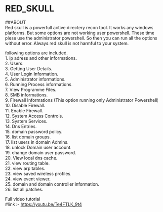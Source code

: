 # RED_SKULL

##ABOUT        
Red skull is a powerfull active directery recon tool.
It works any windows platforms.
But some options are not working user powershell. These time plese use the administrator powershell. So then you can run all the options without error. 
Always red skull is not harmful to your system.

following options are included.     
     1.  ip adress and other informations.   
     2.  Users.    
     3.  Getting User Details.        
     4.  User Login Information.    
     5.  Administrator informations.     
     6.  Running Process informations.     
     7.  View Programme Files.     
     8.  SMB informations.         
     9.  Firewall Informations (This option running only Administrator Powershell)      
     10. Disable Firewall.         
     11. Enable Firewall.             
     12. System Access Controls.             
     13. System Services.           
     14. Dns Entries.          
     15. domain password policy.             
     16. list domain groups.                    
     17. list users in domain Admins.        
     18. unlock Domain user account.         
     19. change domain user password.          
     20. View local dns cache.             
     21. view routing table.           
     22. view arp tables.            
     23. view saved wireless profiles.           
     24. view event viewer.             
     25. domain and domain controller information.        
     26. list all patches.      

Full video tutorial         
        #link :- https://youtu.be/Te4FTLK_9t4
